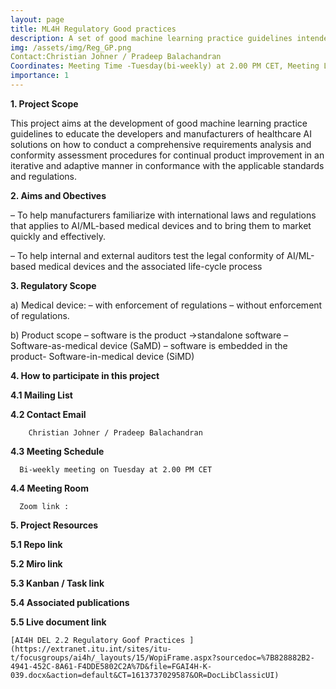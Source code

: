 ```yaml
---
layout: page
title: ML4H Regulatory Good practices
description: A set of good machine learning practice guidelines intended to educate the developers and manufacturers of healthcare AI solutions to ensure regulatory compliance for the AI based Medical Devices 
img: /assets/img/Reg_GP.png
Contact:Christian Johner / Pradeep Balachandran
Coordinates: Meeting Time -Tuesday(bi-weekly) at 2.00 PM CET, Meeting Link-Zoom Link
importance: 1
---
```


**1. Project Scope**

This project aims at the development of good machine learning practice guidelines to educate the developers and manufacturers of healthcare AI solutions on how to conduct a comprehensive requirements analysis and conformity assessment procedures for continual product improvement in an iterative and adaptive manner in conformance with the applicable standards and regulations.

**2. Aims and Obectives**

–	To help manufacturers familiarize with international laws and regulations that applies to AI/ML-based medical devices and to bring them to market quickly and effectively.

–	To help internal and external auditors test the legal conformity of AI/ML-based medical devices and the associated life-cycle process

**3. Regulatory Scope**

  a) Medical device:
    –	with enforcement of regulations
    –	without enforcement of regulations.

  b) Product scope
    –	software is the product ->standalone software –Software-as-medical device (SaMD)
    –	software is embedded in the product- Software-in-medical device (SiMD)

**4. How to participate in this project**

  **4.1 Mailing List**
  
  **4.2 Contact Email**
  
        Christian Johner / Pradeep Balachandran
        
  **4.3 Meeting Schedule**

      Bi-weekly meeting on Tuesday at 2.00 PM CET

  **4.4 Meeting Room**

      Zoom link : 
  
**5. Project Resources**

   **5.1 Repo link**
   
       
  
   **5.2 Miro link**
   
      
  
   **5.3 Kanban / Task link**
   
      
               
   **5.4 Associated publications**

     
    
   **5.5 Live document link**
   
    [AI4H DEL 2.2 Regulatory Goof Practices ](https://extranet.itu.int/sites/itu-t/focusgroups/ai4h/_layouts/15/WopiFrame.aspx?sourcedoc=%7B828882B2-4941-452C-8A61-F4DDE5802C2A%7D&file=FGAI4H-K-039.docx&action=default&CT=1613737029587&OR=DocLibClassicUI)
   
     
